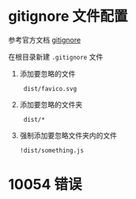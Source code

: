 # gitignore 文件配置
参考官方文档 [gitignore](https://github.com/github/gitignore)

在根目录新建 `.gitignore` 文件
1. 添加要忽略的文件
   ```
    dist/favico.svg
   ```
2. 添加要忽略的文件夹
   ```
    dist/*
   ```
3. 强制添加要忽略文件夹内的文件
   ```
   !dist/something.js
   ```

# 10054 错误